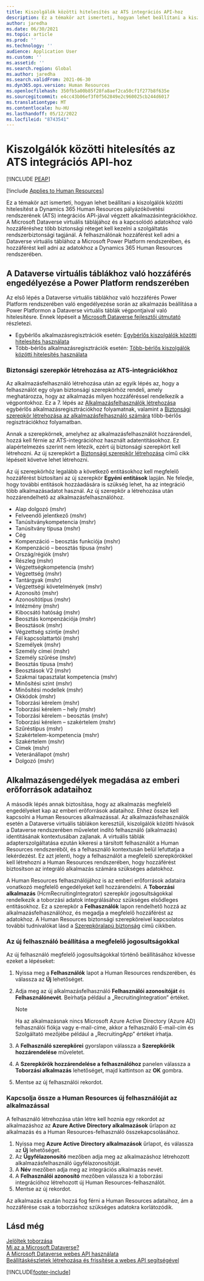 ```yaml
---
title: Kiszolgálók közötti hitelesítés az ATS integrációs API-hoz
description: Ez a témakör azt ismerteti, hogyan lehet beállítani a kiszolgálók közötti hitelesítést a Dynamics 365 Human Resources pályázókövetési rendszerének (ATS) integrációs API-jával végzett integrációkhoz.
author: jaredha
ms.date: 06/30/2021
ms.topic: article
ms.prod: ''
ms.technology: ''
audience: Application User
ms.custom: ''
ms.assetid: ''
ms.search.region: Global
ms.author: jaredha
ms.search.validFrom: 2021-06-30
ms.dyn365.ops.version: Human Resources
ms.openlocfilehash: 350fb5a00b85f28fa8aef2ca50cf1f277b8f635e
ms.sourcegitcommit: e4cc43b06ef3f0f562849e2c960025cb244d6017
ms.translationtype: MT
ms.contentlocale: hu-HU
ms.lasthandoff: 05/12/2022
ms.locfileid: "8743541"
---
```

# <a name="server-to-server-authentication-for-the-ats-integration-api"></a>Kiszolgálók közötti hitelesítés az ATS integrációs API-hoz


[!INCLUDE [PEAP](../includes/peap-1.md)]

[!include [Applies to Human Resources](../includes/applies-to-hr.md)]

Ez a témakör azt ismerteti, hogyan lehet beállítani a kiszolgálók közötti hitelesítést a Dynamics 365 Human Resources pályázókövetési rendszerének (ATS) integrációs API-jával végzett alkalmazásintegrációkhoz. A Microsoft Dataverse virtuális táblájához és a kapcsolódó adatokhoz való hozzáféréshez több biztonsági réteget kell kezelni a szolgáltatás rendszerbiztonsági tagjánál. A felhasználónak hozzáférést kell adni a Dataverse virtuális táblához a Microsoft Power Platform rendszerében, és hozzáférést kell adni az adatokhoz a Dynamics 365 Human Resources rendszerében.

## <a name="enable-access-to-dataverse-virtual-tables-in-power-platform"></a>A Dataverse virtuális táblákhoz való hozzáférés engedélyezése a Power Platform rendszerében

Az első lépés a Dataverse virtuális táblákhoz való hozzáférés Power Platform rendszerében való engedélyezése során az alkalmazás beállítása a Power Platformon a Dataverse virtuális táblák végpontjaival való hitelesítésre. Ennek lépéseit a [Microsoft Dataverse fejlesztői útmutató](/powerapps/developer/data-platform) részletezi.

  - Egybérlős alkalmazásregisztrációk esetén: [Egybérlős kiszolgálók közötti hitelesítés használata](/powerapps/developer/data-platform/use-single-tenant-server-server-authentication)
  - Több-bérlős alkalmazásregisztrációk esetén: [Több-bérlős kiszolgálók közötti hitelesítés használata](/powerapps/developer/data-platform/use-multi-tenant-server-server-authentication)

### <a name="creating-a-security-role-for-ats-integrations"></a>Biztonsági szerepkör létrehozása az ATS-integrációkhoz

Az alkalmazásfelhasználó létrehozása után az egyik lépés az, hogy a felhasználót egy olyan biztonsági szerepkörhöz rendeli, amely meghatározza, hogy az alkalmazás milyen hozzáféréssel rendelkezik a végpontokhoz. Ez a 7. lépés az [Alkalmazásfelhasználók létrehozása](/powerapps/developer/data-platform/use-single-tenant-server-server-authentication#application-user-creation) egybérlős alkalmazásregisztrációkhoz folyamatnak, valamint a [Biztonsági szerepkör létrehozása az alkalmazásfelhasználó számára](/powerapps/developer/data-platform/use-multi-tenant-server-server-authentication#create-a-security-role-for-the-application-user) több-bérlős regisztrációkhoz folyamatban. 

Annak a szerepkörnek, amelyhez az alkalmazásfelhasználót hozzárendeli, hozzá kell férnie az ATS-integrációhoz használt adatentitásokhoz. Ez alapértelmezés szerint nem létezik, ezért új biztonsági szerepkört kell létrehozni. Az új szerepkört a [Biztonsági szerepkör létrehozása](/power-platform/admin/create-edit-security-role#create-a-security-role) című cikk lépéseit követve lehet létrehozni.

Az új szerepkörhöz legalább a következő entitásokhoz kell megfelelő hozzáférést biztosítani az új szerepkör **Egyéni entitások** lapján. Ne feledje, hogy további entitások hozzáadására is szükség lehet, ha az integráció több alkalmazásadatot használ. Az új szerepkör a létrehozása után hozzárendelhető az alkalmazásfelhasználóhoz.

  - Alap dolgozó (mshr)
  - Felveendő jelentkező (mshr)
  - Tanúsítványkompetencia (mshr)
  - Tanúsítvány típusa (mshr)
  - Cég
  - Kompenzáció – beosztás funkciója (mshr)
  - Kompenzáció – beosztás típusa (mshr)
  - Ország/régiók (mshr)
  - Részleg (mshr)
  - Végzettségkompetencia (mshr)
  - Végzettség (mshr)
  - Tantárgyak (mshr)
  - Végzettségi követelmények (mshr)
  - Azonosító (mshr)
  - Azonosítótípus (mshr)
  - Intézmény (mshr)
  - Kibocsátó hatóság (mshr)
  - Beosztás kompenzációja (mshr)
  - Beosztások (mshr)
  - Végzettség szintje (mshr)
  - Fél kapcsolattartói (mshr)
  - Személyek (mshr)
  - Személy címei (mshr)
  - Személy szűrése (mshr)
  - Beosztás típusa (mshr)
  - Beosztások V2 (mshr)
  - Szakmai tapasztalat kompetencia (mshr)
  - Minősítési szint (mshr)
  - Minősítési modellek (mshr)
  - Okkódok (mshr)
  - Toborzási kérelem (mshr)
  - Toborzási kérelem – hely (mshr)
  - Toborzási kérelem – beosztás (mshr)
  - Toborzási kérelem – szakértelem (mshr)
  - Szűréstípus (mshr)
  - Szakértelem-kompetencia (mshr)
  - Szakértelem (mshr)
  - Címek (mshr)
  - Veteránállapot (mshr)
  - Dolgozó (mshr)

## <a name="granting-application-permissions-to-human-resources-data"></a>Alkalmazásengedélyek megadása az emberi erőforrások adataihoz

A második lépés annak biztosítása, hogy az alkalmazás megfelelő engedélyeket kap az emberi erőforrások adataihoz. Ehhez össze kell kapcsolni a Human Resources alkalmazással. Az alkalmazásfelhasználók esetén a Dataverse virtuális táblákon keresztüli, kiszolgálók közötti hívások a Dataverse rendszerében műveletet indító felhasználó (alkalmazás) identitásának kontextusában zajlanak. A virtuális táblák adapterszolgáltatása ezután kikeresi a társított felhasználót a Human Resources rendszeréből, és a felhasználó kontextusán belül lefuttatja a lekérdezést. Ez azt jelenti, hogy a felhasználót a megfelelő szerepkörökkel kell létrehozni a Human Resources rendszerében, hogy hozzáférést biztosítson az integráló alkalmazás számára szükséges adatokhoz.

A Human Resources felhasználójához is az emberi erőforrások adataira vonatkozó megfelelő engedélyeket kell hozzárendelni. A **Toborzási alkalmazás** (HcmRecruitingIntegrator) szerepkör jogosultságokkal rendelkezik a toborzási adatok integrálásához szükséges elsődleges entitásokhoz. Ez a szerepkör a **Felhasználók** lapon rendelhető hozzá az alkalmazásfelhasználóhoz, és megadja a megfelelő hozzáférést az adatokhoz. A Human Resources biztonsági szerepköreivel kapcsolatos további tudnivalókat lásd a [Szerepköralapú biztonság](/dynamics365/fin-ops-core/dev-itpro/sysadmin/role-based-security) című cikkben.

### <a name="set-up-the-new-user-with-appropriate-permissions"></a>Az új felhasználó beállítása a megfelelő jogosultságokkal

Az új felhasználó megfelelő jogosultságokkal történő beállításához kövesse ezeket a lépéseket:

  1. Nyissa meg a **Felhasználók** lapot a Human Resources rendszerében, és válassza az **Új** lehetőséget.
  2. Adja meg az új alkalmazásfelhasználó  **Felhasználói azonosítóját** és **Felhasználónevét**. Beírhatja például a „RecruitingIntegration” értéket.

      > [!NOTE]
      > Ha az alkalmazásnak nincs Microsoft Azure Active Directory (Azure AD) felhasználói fiókja vagy e-mail-címe, akkor a felhasználó E-mail-cím és Szolgáltató mezőjébe például a „RecruitingApp” értéket írhatja.

  3. A **Felhasználó szerepkörei** gyorslapon válassza a **Szerepkörök hozzárendelése** műveletet.
  4. A **Szerepkörök hozzárendelése a felhasználóhoz** panelen válassza a **Toborzási alkalmazás** lehetőséget, majd kattintson az **OK** gombra.
  5. Mentse az új felhasználói rekordot.

### <a name="link-the-new-human-resources-user-to-the-application"></a>Kapcsolja össze a Human Resources új felhasználóját az alkalmazással

A felhasználó létrehozása után létre kell hoznia egy rekordot az alkalmazáshoz az **Azure Active Directory alkalmazások** űrlapon az alkalmazás és a Human Resources-felhasználó összekapcsolásához.

  1. Nyissa meg **Azure Active Directory alkalmazások** űrlapot, és válassza az **Új** lehetőséget.
  2. Az **Ügyfélazonosító** mezőben adja meg az alkalmazáshoz létrehozott alkalmazásfelhasználó ügyfélazonosítóját.
  3. A **Név** mezőben adja meg az integrációs alkalmazás nevét.
  4. A **Felhasználói azonosító** mezőben válassza ki a toborzási integrációhoz létrehozott új Human Resources-felhasználót.
  5. Mentse az új rekordot.

Az alkalmazás ezután hozzá fog férni a Human Resources adataihoz, ám a hozzáférése csak a toborzáshoz szükséges adatokra korlátozódik.

## <a name="see-also"></a>Lásd még

[Jelöltek toborzása](hr-personnel-recruit.md)<br>
[Mi az a Microsoft Dataverse?](/powerapps/maker/data-platform/data-platform-intro)<br>
[A Microsoft Dataverse webes API használata](/powerapps/developer/data-platform/webapi/overview)<br>
[Beállításkészletek létrehozása és frissítése a webes API segítségével](/powerapps/developer/data-platform/webapi/create-update-optionsets)<br>

[!INCLUDE[footer-include](../includes/footer-banner.md)]

